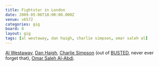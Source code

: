 ```yaml
---
title: Fightstar in London
date: 2009-05-06T18:00:00.000Z
venue: v6572
categories: gig
board: 8
layout: gig
tags: [al westaway, dan haigh, charlie simpson, omar saleh al]
---
```

<a href="https://www.google.co.uk/search?q=al+westaway">Al Westaway</a>, <a href="https://www.google.co.uk/search?q=dan+haigh">Dan Haigh</a>, <a href="https://www.google.co.uk/search?q=charlie+simpson">Charlie Simpson</a> (out of <a href="/wiki/busted">BUSTED</a>, never ever forget that), <a href="https://www.google.co.uk/search?q=omar+saleh+al-abdi">Omar Saleh Al-Abdi</a>.